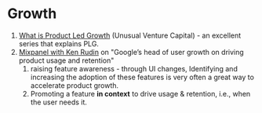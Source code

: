 # Growth

1. [What is Product Led Growth](https://www.field-guide.unusual.vc/chapters-enterprise/the-modern-go-to-market) (Unusual Venture Capital) - an excellent series that explains PLG.
2. [Mixpanel with Ken Rudin](https://mixpanel.com/blog/googles-head-of-user-growth-on-driving-product-usage-and-retention/) on "Google’s head of user growth on driving product usage and retention"
   1. raising feature awareness -  through UI changes, Identifying and increasing the adoption of these features is very often a great way to accelerate product growth.
   2. Promoting a feature **in context** to drive usage & retention, i.e., when the user needs it.

